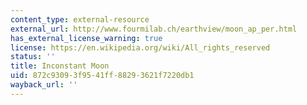 ```yaml
---
content_type: external-resource
external_url: http://www.fourmilab.ch/earthview/moon_ap_per.html
has_external_license_warning: true
license: https://en.wikipedia.org/wiki/All_rights_reserved
status: ''
title: Inconstant Moon
uid: 872c9309-3f95-41ff-8829-3621f7220db1
wayback_url: ''
---
```

